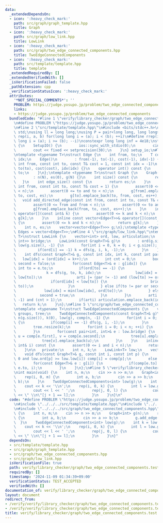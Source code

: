 ```yaml
---
data:
  _extendedDependsOn:
  - icon: ':heavy_check_mark:'
    path: src/graph/graph_template.hpp
    title: Graph
  - icon: ':heavy_check_mark:'
    path: src/graph/low_link.hpp
    title: LowLink
  - icon: ':heavy_check_mark:'
    path: src/graph/two_edge_connected_components.hpp
    title: TwoEdgeConnectedComponents
  - icon: ':heavy_check_mark:'
    path: src/template/template.hpp
    title: template
  _extendedRequiredBy: []
  _extendedVerifiedWith: []
  _isVerificationFailed: false
  _pathExtension: cpp
  _verificationStatusIcon: ':heavy_check_mark:'
  attributes:
    '*NOT_SPECIAL_COMMENTS*': ''
    PROBLEM: https://judge.yosupo.jp/problem/two_edge_connected_components
    links:
    - https://judge.yosupo.jp/problem/two_edge_connected_components
  bundledCode: "#line 1 \"verify/library_checker/graph/two_edge_connected_components.test.cpp\"\
    \n#define PROBLEM \"https://judge.yosupo.jp/problem/two_edge_connected_components\"\
    \n#line 2 \"src/template/template.hpp\"\n#include <bits/stdc++.h>\nusing namespace\
    \ std;\nusing ll = long long;\nusing P = pair<long long, long long>;\n#define\
    \ rep(i, a, b) for(long long i = (a); i < (b); ++i)\n#define rrep(i, a, b) for(long\
    \ long i = (a); i >= (b); --i)\nconstexpr long long inf = 4e18;\nstruct SetupIO\
    \ {\n    SetupIO() {\n        ios::sync_with_stdio(0);\n        cin.tie(0);\n\
    \        cout << fixed << setprecision(30);\n    }\n} setup_io;\n#line 3 \"src/graph/graph_template.hpp\"\
    \ntemplate <typename T>\nstruct Edge {\n    int from, to;\n    T cost;\n    int\
    \ idx;\n    Edge()\n        : from(-1), to(-1), cost(-1), idx(-1) {}\n    Edge(const\
    \ int from, const int to, const T& cost = 1, const int idx = -1)\n        : from(from),\
    \ to(to), cost(cost), idx(idx) {}\n    operator int() const {\n        return\
    \ to;\n    }\n};\ntemplate <typename T>\nstruct Graph {\n    Graph(const int N)\n\
    \        : n(N), es(0), g(N) {}\n    int size() const {\n        return n;\n \
    \   }\n    int edge_size() const {\n        return es;\n    }\n    void add_edge(const\
    \ int from, const int to, const T& cost = 1) {\n        assert(0 <= from and from\
    \ < n);\n        assert(0 <= to and to < n);\n        g[from].emplace_back(from,\
    \ to, cost, es);\n        g[to].emplace_back(to, from, cost, es++);\n    }\n \
    \   void add_directed_edge(const int from, const int to, const T& cost = 1) {\n\
    \        assert(0 <= from and from < n);\n        assert(0 <= to and to < n);\n\
    \        g[from].emplace_back(from, to, cost, es++);\n    }\n    inline vector<Edge<T>>&\
    \ operator[](const int& k) {\n        assert(0 <= k and k < n);\n        return\
    \ g[k];\n    }\n    inline const vector<Edge<T>>& operator[](const int& k) const\
    \ {\n        assert(0 <= k and k < n);\n        return g[k];\n    }\n\n   private:\n\
    \    int n, es;\n    vector<vector<Edge<T>>> g;\n};\ntemplate <typename T>\nusing\
    \ Edges = vector<Edge<T>>;\n#line 4 \"src/graph/low_link.hpp\"\ntemplate <typename\
    \ T>\nstruct LowLink {\n    vector<int> ord, low, articulation;\n    vector<pair<int,\
    \ int>> bridge;\n    LowLink(const Graph<T>& g)\n        : ord(g.size(), -1),\
    \ low(g.size(), -1) {\n        for(int i = 0, k = 0; i < g.size(); ++i) {\n  \
    \          if(ord[i] == -1) k = dfs(g, i, k, -1);\n        }\n    }\n\n   private:\n\
    \    int dfs(const Graph<T>& g, const int idx, int k, const int par) {\n     \
    \   low[idx] = (ord[idx] = k++);\n        int cnt = 0;\n        bool arti = false,\
    \ second = false;\n        for(const Edge<T>& e : g[idx]) {\n            const\
    \ int to = e.to;\n            if(ord[to] == -1) {\n                ++cnt;\n  \
    \              k = dfs(g, to, k, idx);\n                low[idx] = min(low[idx],\
    \ low[to]);\n                arti |= (par != -1) and (low[to] >= ord[idx]);\n\
    \                if(ord[idx] < low[to]) {\n                    bridge.emplace_back(minmax(idx,\
    \ to));\n                }\n            } else if(to != par or second) {\n   \
    \             low[idx] = min(low[idx], ord[to]);\n            } else {\n     \
    \           second = true;\n            }\n        }\n        arti |= (par ==\
    \ -1) and (cnt > 1);\n        if(arti) articulation.emplace_back(idx);\n     \
    \   return k;\n    }\n};\n#line 5 \"src/graph/two_edge_connected_components.hpp\"\
    \ntemplate <typename T>\nstruct TwoEdgeConnectedComponents {\n    vector<vector<int>>\
    \ groups, tree;\n    TwoEdgeConnectedComponents(const Graph<T>& g)\n        :\
    \ n(g.size()), k(0), low(g), comp(n, -1) {\n        for(int i = 0; i < n; ++i)\
    \ {\n            if(comp[i] == -1) dfs(g, i, -1);\n        }\n        groups.resize(k);\n\
    \        tree.resize(k);\n        for(int i = 0; i < n; ++i) {\n            groups[comp[i]].emplace_back(i);\n\
    \        }\n        for(const pair<int, int>& e : low.bridge) {\n            int\
    \ u = comp[e.first], v = comp[e.second];\n            tree[u].emplace_back(v);\n\
    \            tree[v].emplace_back(u);\n        }\n    }\n    inline int operator[](const\
    \ int& i) const {\n        assert(0 <= i and i < n);\n        return comp[i];\n\
    \    }\n\n   private:\n    int n, k;\n    LowLink<T> low;\n    vector<int> comp;\n\
    \    void dfs(const Graph<T>& g, const int i, const int p) {\n        if(p >=\
    \ 0 and low.ord[p] >= low.low[i]) comp[i] = comp[p];\n        else comp[i] = k++;\n\
    \        for(const Edge<T>& e : g[i]) {\n            if(comp[e.to] == -1) dfs(g,\
    \ e.to, i);\n        }\n    }\n};\n#line 5 \"verify/library_checker/graph/two_edge_connected_components.test.cpp\"\
    \nint main(void) {\n    int n, m;\n    cin >> n >> m;\n    Graph<int> g(n);\n\
    \    rep(i, 0, m) {\n        int a, b;\n        cin >> a >> b;\n        g.add_edge(a,\
    \ b);\n    }\n    TwoEdgeConnectedComponents<int> low(g);\n    int k = low.groups.size();\n\
    \    cout << k << '\\n';\n    rep(i, 0, k) {\n        int l = low.groups[i].size();\n\
    \        cout << l << ' ';\n        rep(j, 0, l) {\n            cout << low.groups[i][j]\
    \ << \" \\n\"[j + 1 == l];\n        }\n    }\n}\n"
  code: "#define PROBLEM \"https://judge.yosupo.jp/problem/two_edge_connected_components\"\
    \n#include \"../../../src/template/template.hpp\"\n#include \"../../../src/graph/graph_template.hpp\"\
    \n#include \"../../../src/graph/two_edge_connected_components.hpp\"\nint main(void)\
    \ {\n    int n, m;\n    cin >> n >> m;\n    Graph<int> g(n);\n    rep(i, 0, m)\
    \ {\n        int a, b;\n        cin >> a >> b;\n        g.add_edge(a, b);\n  \
    \  }\n    TwoEdgeConnectedComponents<int> low(g);\n    int k = low.groups.size();\n\
    \    cout << k << '\\n';\n    rep(i, 0, k) {\n        int l = low.groups[i].size();\n\
    \        cout << l << ' ';\n        rep(j, 0, l) {\n            cout << low.groups[i][j]\
    \ << \" \\n\"[j + 1 == l];\n        }\n    }\n}"
  dependsOn:
  - src/template/template.hpp
  - src/graph/graph_template.hpp
  - src/graph/two_edge_connected_components.hpp
  - src/graph/low_link.hpp
  isVerificationFile: true
  path: verify/library_checker/graph/two_edge_connected_components.test.cpp
  requiredBy: []
  timestamp: '2024-11-09 01:34:39+09:00'
  verificationStatus: TEST_ACCEPTED
  verifiedWith: []
documentation_of: verify/library_checker/graph/two_edge_connected_components.test.cpp
layout: document
redirect_from:
- /verify/verify/library_checker/graph/two_edge_connected_components.test.cpp
- /verify/verify/library_checker/graph/two_edge_connected_components.test.cpp.html
title: verify/library_checker/graph/two_edge_connected_components.test.cpp
---
```

